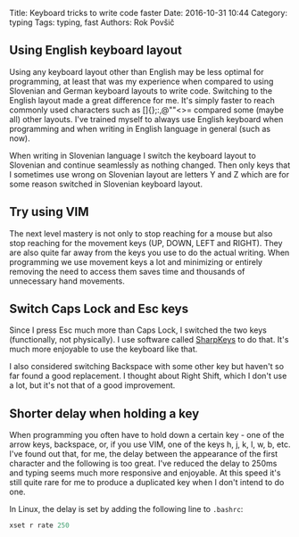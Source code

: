 Title: Keyboard tricks to write code faster
Date: 2016-10-31 10:44
Category: typing
Tags: typing, fast
Authors: Rok Povšič

## Using English keyboard layout
Using any keyboard layout other than English may be less optimal for programming, at least that was my experience when compared to using Slovenian and German keyboard layouts to write code. Switching to the English layout made a great difference for me. It's simply faster to reach commonly used characters such as []{};:,@""<>= compared some (maybe all) other layouts. I've trained myself to always use English keyboard when programming and when writing in English language in general (such as now).  

<!-- PELICAN_END_SUMMARY -->

When writing in Slovenian language I switch the keyboard layout to Slovenian and continue seamlessly as nothing changed. Then only keys that I sometimes use wrong on Slovenian layout are letters Y and Z which are for some reason switched in Slovenian keyboard layout.

## Try using VIM
The next level mastery is not only to stop reaching for a mouse but also stop reaching for the movement keys (UP, DOWN, LEFT and RIGHT). They are also quite far away from the keys you use to do the actual writing. When programming we use movement keys a lot and minimizing or entirely removing the need to access them saves time and thousands of unnecessary hand movements.

## Switch Caps Lock and Esc keys
Since I press Esc much more than Caps Lock, I switched the two keys (functionally, not physically). I use software called [SharpKeys](https://sharpkeys.codeplex.com/) to do that. It's much more enjoyable to use the keyboard like that.

I also considered switching Backspace with some other key but haven't so far found a good replacement. I thought about Right Shift, which I don't use a lot, but it's not that of a good improvement. 

## Shorter delay when holding a key
When programming you often have to hold down a certain key - one of the arrow keys, backspace, or, if you use VIM, one of the keys h, j, k, l, w, b, etc. I've found out that, for me, the delay between the appearance of the first character and the following is too great. I've reduced the delay to 250ms and typing seems much more responsive and enjoyable. At this speed it's still quite rare for me to produce a duplicated key when I don't intend to do one.

In Linux, the delay is set by adding the following line to `.bashrc`:
```python
xset r rate 250
```
